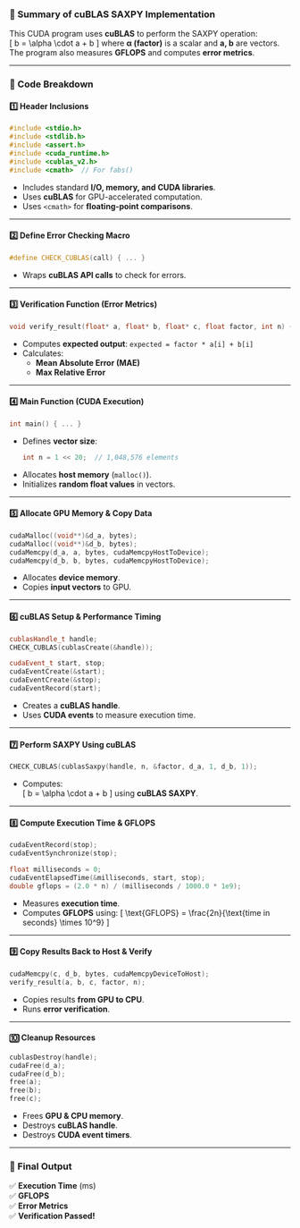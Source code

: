 ### **🚀 Summary of cuBLAS SAXPY Implementation**
This CUDA program uses **cuBLAS** to perform the SAXPY operation:  
\[
b = \alpha \cdot a + b
\]
where **α (factor)** is a scalar and **a, b** are vectors. The program also measures **GFLOPS** and computes **error metrics**.

---

### **📌 Code Breakdown**
#### **1️⃣ Header Inclusions**
```cpp
#include <stdio.h>
#include <stdlib.h>
#include <assert.h>
#include <cuda_runtime.h>
#include <cublas_v2.h>
#include <cmath>  // For fabs()
```
- Includes standard **I/O, memory, and CUDA libraries**.
- Uses **cuBLAS** for GPU-accelerated computation.
- Uses `<cmath>` for **floating-point comparisons**.

---

#### **2️⃣ Define Error Checking Macro**
```cpp
#define CHECK_CUBLAS(call) { ... }
```
- Wraps **cuBLAS API calls** to check for errors.

---

#### **3️⃣ Verification Function (Error Metrics)**
```cpp
void verify_result(float* a, float* b, float* c, float factor, int n) { ... }
```
- Computes **expected output**: `expected = factor * a[i] + b[i]`
- Calculates:
  - **Mean Absolute Error (MAE)**
  - **Max Relative Error**

---

#### **4️⃣ Main Function (CUDA Execution)**
```cpp
int main() { ... }
```
- Defines **vector size**:  
  ```cpp
  int n = 1 << 20;  // 1,048,576 elements
  ```
- Allocates **host memory** (`malloc()`).
- Initializes **random float values** in vectors.

---

#### **5️⃣ Allocate GPU Memory & Copy Data**
```cpp
cudaMalloc((void**)&d_a, bytes);
cudaMalloc((void**)&d_b, bytes);
cudaMemcpy(d_a, a, bytes, cudaMemcpyHostToDevice);
cudaMemcpy(d_b, b, bytes, cudaMemcpyHostToDevice);
```
- Allocates **device memory**.
- Copies **input vectors** to GPU.

---

#### **6️⃣ cuBLAS Setup & Performance Timing**
```cpp
cublasHandle_t handle;
CHECK_CUBLAS(cublasCreate(&handle));

cudaEvent_t start, stop;
cudaEventCreate(&start);
cudaEventCreate(&stop);
cudaEventRecord(start);
```
- Creates a **cuBLAS handle**.
- Uses **CUDA events** to measure execution time.

---

#### **7️⃣ Perform SAXPY Using cuBLAS**
```cpp
CHECK_CUBLAS(cublasSaxpy(handle, n, &factor, d_a, 1, d_b, 1));
```
- Computes:  
  \[
  b = \alpha \cdot a + b
  \]
  using **cuBLAS SAXPY**.

---

#### **8️⃣ Compute Execution Time & GFLOPS**
```cpp
cudaEventRecord(stop);
cudaEventSynchronize(stop);

float milliseconds = 0;
cudaEventElapsedTime(&milliseconds, start, stop);
double gflops = (2.0 * n) / (milliseconds / 1000.0 * 1e9);
```
- Measures **execution time**.
- Computes **GFLOPS** using:
  \[
  \text{GFLOPS} = \frac{2n}{\text{time in seconds} \times 10^9}
  \]

---

#### **9️⃣ Copy Results Back to Host & Verify**
```cpp
cudaMemcpy(c, d_b, bytes, cudaMemcpyDeviceToHost);
verify_result(a, b, c, factor, n);
```
- Copies results **from GPU to CPU**.
- Runs **error verification**.

---

#### **🔟 Cleanup Resources**
```cpp
cublasDestroy(handle);
cudaFree(d_a);
cudaFree(d_b);
free(a);
free(b);
free(c);
```
- Frees **GPU & CPU memory**.
- Destroys **cuBLAS handle**.
- Destroys **CUDA event timers**.

---

### **🎯 Final Output**
✅ **Execution Time** (ms)  
✅ **GFLOPS**  
✅ **Error Metrics**  
✅ **Verification Passed!**
